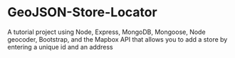 # GeoJSON-Store-Locator
A tutorial project using Node, Express, MongoDB, Mongoose, Node geocoder, Bootstrap, and the Mapbox API that allows you to add a store by entering a unique id and an address
